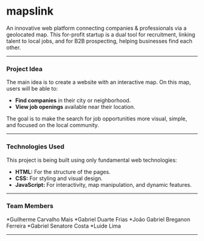 # mapslink
An innovative web platform connecting companies &amp; professionals via a geolocated map. This for-profit startup is a dual tool for recruitment, linking talent to local jobs, and for B2B prospecting, helping businesses find each other.

---

### Project Idea

The main idea is to create a website with an interactive map. On this map, users will be able to:

* **Find companies** in their city or neighborhood.
* **View job openings** available near their location.

The goal is to make the search for job opportunities more visual, simple, and focused on the local community.

---

### Technologies Used

This project is being built using only fundamental web technologies:

* **HTML:** For the structure of the pages.
* **CSS:** For styling and visual design.
* **JavaScript:** For interactivity, map manipulation, and dynamic features.

---

### Team Members

*Guilherme Carvalho Mais
*Gabriel Duarte Frias 
*João Gabriel Breganon Ferreira
*Gabriel Senatore Costa
*Luide Lima 

---


